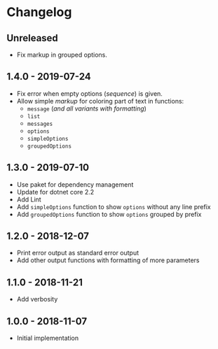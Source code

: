 # Changelog

<!-- There is always Unreleased section on the top. Subsections (Add, Changed, Fix, Removed) should be Add as needed. -->
## Unreleased
- Fix markup in grouped options.

## 1.4.0 - 2019-07-24
- Fix error when empty options (_sequence_) is given.
- Allow simple _markup_ for coloring part of text in functions:
    - `message` (_and all variants with formatting_)
    - `list`
    - `messages`
    - `options`
    - `simpleOptions`
    - `groupedOptions`

## 1.3.0 - 2019-07-10
- Use paket for dependency management
- Update for dotnet core 2.2
- Add Lint
- Add `simpleOptions` function to show `options` without any line prefix
- Add `groupedOptions` function to show `options` grouped by prefix

## 1.2.0 - 2018-12-07
- Print error output as standard error output
- Add other output functions with formatting of more parameters

## 1.1.0 - 2018-11-21
- Add verbosity

## 1.0.0 - 2018-11-07
- Initial implementation
